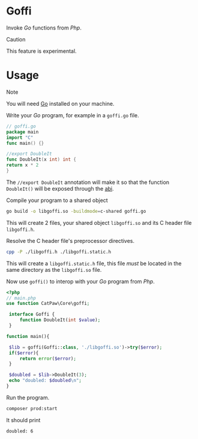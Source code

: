 # Goffi

Invoke _Go_ functions from _Php_.

> [!CAUTION]
> This feature is experimental.


# Usage

> [!NOTE]
> You will need [Go](https://go.dev/) installed on your machine.

Write your _Go_ program, for example in a `goffi.go` file.

```go
// goffi.go
package main
import "C"
func main() {}

//export DoubleIt
func DoubleIt(x int) int {
return x * 2
}
```

The `//export DoubleIt` annotation will make it so that the function `DoubleIt()` will be exposed through the [abi](https://en.wikipedia.org/wiki/Application_binary_interface).

Compile your program to a shared object
```sh
go build -o libgoffi.so -buildmode=c-shared goffi.go
```
This will create 2 files, your shared object `libgoffi.so` and its C header file `libgoffi.h`.

Resolve the C header file's preprocessor directives.
```sh
cpp -P ./libgoffi.h ./libgoffi.static.h
```
This will create a `libgoffi.static.h` file, this file _must_ be located in the same directory as the `libgoffi.so` file.

Now use `goffi()` to interop with your _Go_ program from _Php_.

```php
<?php
// main.php
use function CatPaw\Core\goffi;

 interface Goffi {
     function DoubleIt(int $value);
 }

function main(){

 $lib = goffi(Goffi::class, './libgoffi.so')->try($error);
 if($error){
     return error($error);
 }

 $doubled = $lib->DoubleIt(3);
 echo "doubled: $doubled\n";
}
```

Run the program.

```sh
composer prod:start
```

It should print

```sh
doubled: 6
```
